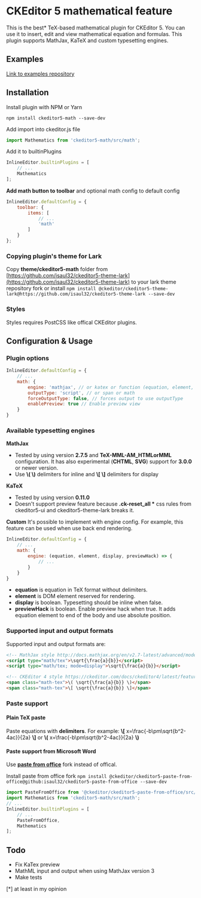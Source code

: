 # CKEditor 5 mathematical feature

This is the best* TeX-based mathematical plugin for CKEditor 5. You can use it to insert, edit and view mathematical equation and formulas. This plugin supports MathJax, KaTeX and custom typesetting engines.

## Examples
[Link to examples repository](https://github.com/isaul32/ckeditor5-math-examples)

## Installation
Install plugin with NPM or Yarn

`npm install ckeditor5-math --save-dev`

Add import into ckeditor.js file

```js
import Mathematics from 'ckeditor5-math/src/math';
```

Add it to builtinPlugins

```js
InlineEditor.builtinPlugins = [
	// ...
	Mathematics
];
```

__Add math button to toolbar__ and optional math config to default config

```js
InlineEditor.defaultConfig = {
	toolbar: {
		items: [
			// ...
			'math'
		]
	}
};
```
### Copying plugin's theme for Lark
Copy __theme/ckeditor5-math__ folder from [https://github.com/isaul32/ckeditor5-theme-lark](https://github.com/isaul32/ckeditor5-theme-lark) to your lark theme repository fork or install
`npm install @ckeditor/ckeditor5-theme-lark@https://github.com/isaul32/ckeditor5-theme-lark --save-dev`

### Styles
Styles requires PostCSS like offical CKEditor plugins.

## Configuration & Usage

### Plugin options
```js
InlineEditor.defaultConfig = {
    // ...
    math: {
        engine: 'mathjax', // or katex or function (equation, element, display) => { ... }
        outputType: 'script', // or span or math
		forceOutputType: false, // forces output to use outputType
		enablePreview: true // Enable preview view
    }
}
```

### Available typesetting engines
__MathJax__
- Tested by using version __2.7.5__ and __TeX-MML-AM_HTMLorMML__ configuration. It has also experimental (__CHTML__, __SVG__) support for __3.0.0__ or newer version.
- Use __\\( \\)__ delimiters for inline and __\\[ \\]__ delimiters for display

__KaTeX__
- Tested by using version __0.11.0__
- Doesn't support preview feature because __.ck-reset_all *__ css rules from ckeditor5-ui and ckeditor5-theme-lark breaks it.

__Custom__
It's possible to implement with engine config. For example, this feature can be used when use back end rendering.
```js
InlineEditor.defaultConfig = {
	// ...
	math: {
		engine: (equation, element, display, previewHack) => {
			// ...
		}
	}
}
```
- __equation__ is equation in TeX format without delimiters.
- __element__ is DOM element reserved for rendering.
- __display__ is boolean. Typesetting should be inline when false.
- __previewHack__ is boolean. Enable preview hack when true. It adds equation element to end of the body and use absolute position.


### Supported input and output formats
Supported input and output formats are:
```html
<!-- MathJax style http://docs.mathjax.org/en/v2.7-latest/advanced/model.html#how-mathematics-is-stored-in-the-page -->
<script type="math/tex">\sqrt{\frac{a}{b}}</script>
<script type="math/tex; mode=display">\sqrt{\frac{a}{b}}</script>

<!-- CKEditor 4 style https://ckeditor.com/docs/ckeditor4/latest/features/mathjax.html -->
<span class="math-tex">\( \sqrt{\frac{a}{b}} \)</span>
<span class="math-tex">\[ \sqrt{\frac{a}{b}} \]</span>
```

### Paste support

#### Plain TeX paste
Paste equations with __delimiters__. For example:
__\\[__ x=\frac{-b\pm\sqrt{b^2-4ac}}{2a} __\\]__
or
__\\(__ x=\frac{-b\pm\sqrt{b^2-4ac}}{2a} __\\)__

#### Paste support from Microsoft Word
Use [__paste from office__](https://github.com/isaul32/ckeditor5-paste-from-office) fork instead of offical.

Install paste from office fork
`npm install @ckeditor/ckeditor5-paste-from-office@github:isaul32/ckeditor5-paste-from-office --save-dev`

```js
import PasteFromOffice from '@ckeditor/ckeditor5-paste-from-office/src/pastefromoffice';
import Mathematics from 'ckeditor5-math/src/math';
// ...
InlineEditor.builtinPlugins = [
	// ...
	PasteFromOffice,
	Mathematics
];
```

## Todo
- Fix KaTex preview
- MathML input and output when using MathJax version 3
- Make tests


[*] at least in my opinion
